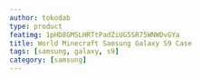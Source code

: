 ```yaml
---
author: tokodab
type: product
featimg: 1pHD8GMSLHRTtPadZiUG5SR75WNWDvGYa
title: World Minecraft Samsung Galaxy S9 Case
tags: [samsung, galaxy, s9]
category: [samsung]
---
```

